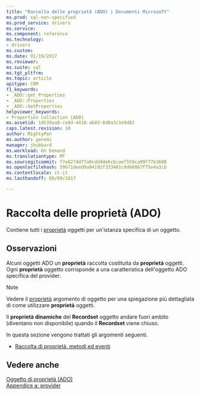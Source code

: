 ```yaml
---
title: "Raccolta delle proprietà (ADO) | Documenti Microsoft"
ms.prod: sql-non-specified
ms.prod_service: drivers
ms.service: 
ms.component: reference
ms.technology:
- drivers
ms.custom: 
ms.date: 01/19/2017
ms.reviewer: 
ms.suite: sql
ms.tgt_pltfrm: 
ms.topic: article
apitype: COM
f1_keywords:
- _ADO::get_Properties
- _ADO::Properties
- _ADO::GetProperties
helpviewer_keywords:
- Properties collection [ADO]
ms.assetid: 1d539aa8-ce0d-4418-ab03-8d0a3c1e9d82
caps.latest.revision: 10
author: MightyPen
ms.author: genemi
manager: jhubbard
ms.workload: On Demand
ms.translationtype: MT
ms.sourcegitcommit: f7e6274d77a9cdd4de6cbcaef559ca99f77b3608
ms.openlocfilehash: 59671deed9a94192f333401c9d66987f75e4a3cb
ms.contentlocale: it-it
ms.lasthandoff: 09/09/2017

---
```

# <a name="properties-collection-ado"></a>Raccolta delle proprietà (ADO)
Contiene tutti i [proprietà](../../../ado/reference/ado-api/property-object-ado.md) oggetti per un'istanza specifica di un oggetto.  
  
## <a name="remarks"></a>Osservazioni  
 Alcuni oggetti ADO un **proprietà** raccolta costituita da **proprietà** oggetti. Ogni **proprietà** oggetto corrisponde a una caratteristica dell'oggetto ADO specifica del provider.  
  
> [!NOTE]
>  Vedere il [proprietà](../../../ado/reference/ado-api/property-object-ado.md) argomento di oggetto per una spiegazione più dettagliata di come utilizzare **proprietà** oggetti.  
  
 Il **proprietà dinamiche** del **Recordset** oggetto andare fuori ambito (diventano non disponibile) quando il **Recordset** viene chiuso.  
  
 In questa sezione vengono trattati gli argomenti seguenti.  
  
-   [Raccolta di proprietà, metodi ed eventi](../../../ado/reference/ado-api/properties-collection-properties-methods-and-events.md)  
  
## <a name="see-also"></a>Vedere anche  
 [Oggetto di proprietà (ADO)](../../../ado/reference/ado-api/property-object-ado.md)   
 [Appendice a: provider](../../../ado/guide/appendixes/appendix-a-providers.md)

